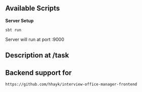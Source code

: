 ## Available Scripts

**Server Setup**

`sbt run`

Server will run at port :9000

## Description at /task

## Backend support for

`https://github.com/hhayk/interview-office-manager-frontend`
